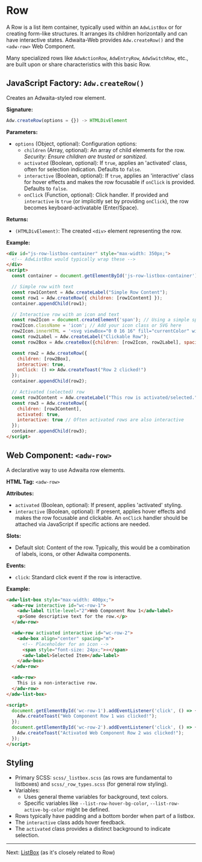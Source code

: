 # Row

A Row is a list item container, typically used within an `AdwListBox` or for creating form-like structures. It arranges its children horizontally and can have interactive states. Adwaita-Web provides `Adw.createRow()` and the `<adw-row>` Web Component.

Many specialized rows like `AdwActionRow`, `AdwEntryRow`, `AdwSwitchRow`, etc., are built upon or share characteristics with this basic Row.

## JavaScript Factory: `Adw.createRow()`

Creates an Adwaita-styled row element.

**Signature:**

```javascript
Adw.createRow(options = {}) -> HTMLDivElement
```

**Parameters:**

*   `options` (Object, optional): Configuration options:
    *   `children` (Array<HTMLElement>, optional): An array of child elements for the row. *Security: Ensure children are trusted or sanitized.*
    *   `activated` (Boolean, optional): If `true`, applies an 'activated' class, often for selection indication. Defaults to `false`.
    *   `interactive` (Boolean, optional): If `true`, applies an 'interactive' class for hover effects and makes the row focusable if `onClick` is provided. Defaults to `false`.
    *   `onClick` (Function, optional): Click handler. If provided and `interactive` is `true` (or implicitly set by providing `onClick`), the row becomes keyboard-activatable (Enter/Space).

**Returns:**

*   `(HTMLDivElement)`: The created `<div>` element representing the row.

**Example:**

```html
<div id="js-row-listbox-container" style="max-width: 350px;">
  <!-- AdwListBox would typically wrap these -->
</div>
<script>
  const container = document.getElementById('js-row-listbox-container');

  // Simple row with text
  const row1Content = Adw.createLabel("Simple Row Content");
  const row1 = Adw.createRow({ children: [row1Content] });
  container.appendChild(row1);

  // Interactive row with an icon and text
  const row2Icon = document.createElement('span'); // Using a simple span for icon placeholder
  row2Icon.className = 'icon'; // Add your icon class or SVG here
  row2Icon.innerHTML = '<svg viewBox="0 0 16 16" fill="currentColor" width="16" height="16"><path d="M8 0a8 8 0 1 0 0 16A8 8 0 0 0 8 0ZM7 4v3H4v2h3v3h2V9h3V7H9V4H7Z"/></svg>'; // Example plus icon
  const row2Label = Adw.createLabel("Clickable Row");
  const row2Box = Adw.createBox({children: [row2Icon, row2Label], spacing: "s", align: "center"});

  const row2 = Adw.createRow({
    children: [row2Box],
    interactive: true,
    onClick: () => Adw.createToast("Row 2 clicked!")
  });
  container.appendChild(row2);

  // Activated (selected) row
  const row3Content = Adw.createLabel("This row is activated/selected.");
  const row3 = Adw.createRow({
    children: [row3Content],
    activated: true,
    interactive: true // Often activated rows are also interactive
  });
  container.appendChild(row3);
</script>
```

## Web Component: `<adw-row>`

A declarative way to use Adwaita row elements.

**HTML Tag:** `<adw-row>`

**Attributes:**

*   `activated` (Boolean, optional): If present, applies 'activated' styling.
*   `interactive` (Boolean, optional): If present, applies hover effects and makes the row focusable and clickable. An `onClick` handler should be attached via JavaScript if specific actions are needed.

**Slots:**

*   Default slot: Content of the row. Typically, this would be a combination of labels, icons, or other Adwaita components.

**Events:**
*   `click`: Standard click event if the row is interactive.

**Example:**

```html
<adw-list-box style="max-width: 400px;">
  <adw-row interactive id="wc-row-1">
    <adw-label title-level="2">Web Component Row 1</adw-label>
    <p>Some descriptive text for the row.</p>
  </adw-row>

  <adw-row activated interactive id="wc-row-2">
    <adw-box align="center" spacing="m">
      <!-- Placeholder for an icon -->
      <span style="font-size: 24px;">⭐</span>
      <adw-label>Selected Item</adw-label>
    </adw-box>
  </adw-row>

  <adw-row>
    This is a non-interactive row.
  </adw-row>
</adw-list-box>

<script>
  document.getElementById('wc-row-1').addEventListener('click', () => {
    Adw.createToast("Web Component Row 1 was clicked!");
  });
  document.getElementById('wc-row-2').addEventListener('click', () => {
    Adw.createToast("Activated Web Component Row 2 was clicked!");
  });
</script>
```

## Styling

*   Primary SCSS: `scss/_listbox.scss` (as rows are fundamental to listboxes) and `scss/_row_types.scss` (for general row styling).
*   Variables:
    *   Uses general theme variables for background, text colors.
    *   Specific variables like `--list-row-hover-bg-color`, `--list-row-active-bg-color` might be defined.
*   Rows typically have padding and a bottom border when part of a listbox.
*   The `interactive` class adds hover feedback.
*   The `activated` class provides a distinct background to indicate selection.

---
Next: [ListBox](./listbox.md) (as it's closely related to Row)
